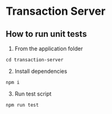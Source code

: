 # Transaction Server

## How to run unit tests
1. From the application folder
~~~
cd transaction-server
~~~
2. Install dependencies
~~~
npm i
~~~
3. Run test script
~~~
npm run test
~~~